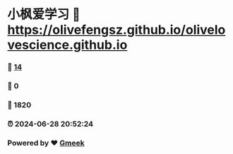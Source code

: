 # 小枫爱学习 :link: https://olivefengsz.github.io/olivelovescience.github.io 
### :page_facing_up: [14](https://olivefengsz.github.io/olivelovescience.github.io/tag.html) 
### :speech_balloon: 0 
### :hibiscus: 1820 
### :alarm_clock: 2024-06-28 20:52:24 
### Powered by :heart: [Gmeek](https://github.com/Meekdai/Gmeek)

